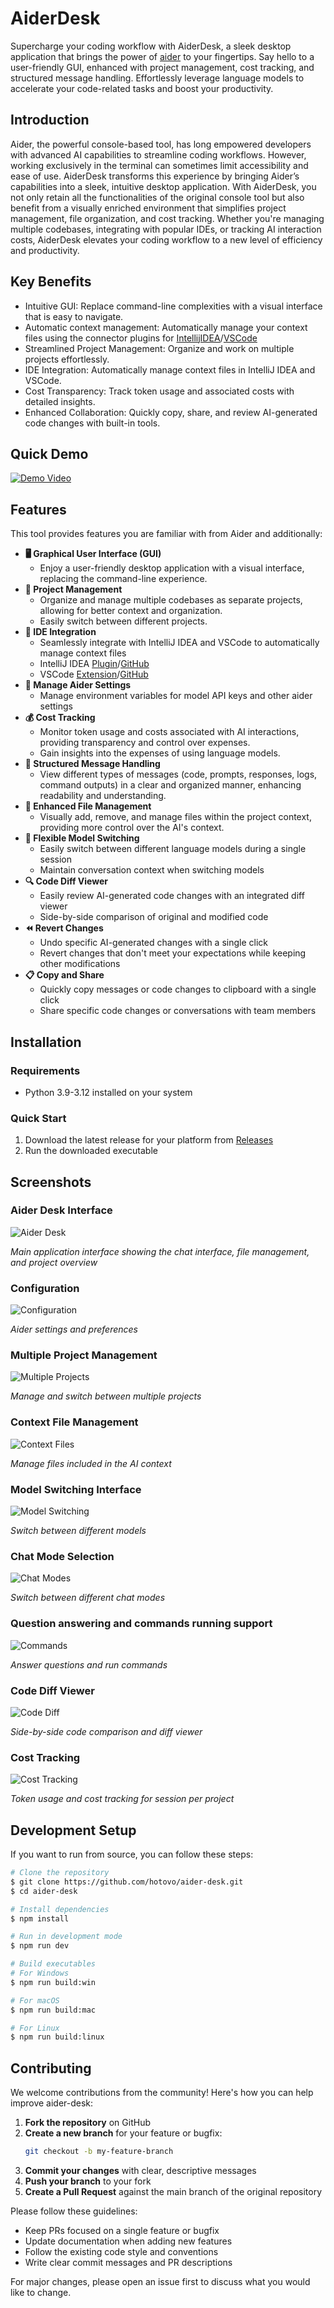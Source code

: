 # AiderDesk

Supercharge your coding workflow with AiderDesk, a sleek desktop application that brings the power of [aider](https://aider.chat) to your fingertips. Say hello to a user-friendly GUI, enhanced with project management, cost tracking, and structured message handling. Effortlessly leverage language models to accelerate your code-related tasks and boost your productivity.

## Introduction

Aider, the powerful console-based tool, has long empowered developers with advanced AI capabilities to streamline coding workflows. However, working exclusively in the terminal can sometimes limit accessibility and ease of use. AiderDesk transforms this experience by bringing Aider’s capabilities into a sleek, intuitive desktop application. With AiderDesk, you not only retain all the functionalities of the original console tool but also benefit from a visually enriched environment that simplifies project management, file organization, and cost tracking. Whether you're managing multiple codebases, integrating with popular IDEs, or tracking AI interaction costs, AiderDesk elevates your coding workflow to a new level of efficiency and productivity.

## Key Benefits

*  Intuitive GUI: Replace command-line complexities with a visual interface that is easy to navigate.
*  Automatic context management: Automatically manage your context files using the connector plugins for [IntellijIDEA](https://plugins.jetbrains.com/plugin/26313-aiderdesk-connector)/[VSCode](https://marketplace.visualstudio.com/items?itemName=hotovo-sk.aider-desk-connector)
*  Streamlined Project Management: Organize and work on multiple projects effortlessly.
*  IDE Integration: Automatically manage context files in IntelliJ IDEA and VSCode.
*  Cost Transparency: Track token usage and associated costs with detailed insights.
*  Enhanced Collaboration: Quickly copy, share, and review AI-generated code changes with built-in tools.

## Quick Demo

[![Demo Video](https://img.youtube.com/vi/9JkUwn9rk2g/0.jpg)](https://www.youtube.com/watch?v=9JkUwn9rk2g)

## Features

This tool provides features you are familiar with from Aider and additionally:

*   **🖥️ Graphical User Interface (GUI)**
    *   Enjoy a user-friendly desktop application with a visual interface, replacing the command-line experience.
*   **📂 Project Management**
    *   Organize and manage multiple codebases as separate projects, allowing for better context and organization.
    *   Easily switch between different projects.
*   **🔌 IDE Integration**
    *   Seamlessly integrate with IntelliJ IDEA and VSCode to automatically manage context files
    *   IntelliJ IDEA [Plugin](https://plugins.jetbrains.com/plugin/26313-aiderdesk-connector)/[GitHub](https://github.com/hotovo/aider-desk-connector-intellij-plugin)
    *   VSCode [Extension](https://marketplace.visualstudio.com/items?itemName=hotovo-sk.aider-desk-connector)/[GitHub](https://github.com/hotovo/aider-desk-connector-vscode-extension)
*   **🔑 Manage Aider Settings**
    *   Manage environment variables for model API keys and other aider settings
*   **💰 Cost Tracking**
    *   Monitor token usage and costs associated with AI interactions, providing transparency and control over expenses.
    *   Gain insights into the expenses of using language models.
*   **📨 Structured Message Handling**
    *   View different types of messages (code, prompts, responses, logs, command outputs) in a clear and organized manner, enhancing readability and understanding.
*   **📄 Enhanced File Management**
    *   Visually add, remove, and manage files within the project context, providing more control over the AI's context.
*   **🔄 Flexible Model Switching**
    *   Easily switch between different language models during a single session
    *   Maintain conversation context when switching models
*   **🔍 Code Diff Viewer**
    *   Easily review AI-generated code changes with an integrated diff viewer
    *   Side-by-side comparison of original and modified code
*   **⏪ Revert Changes**
    *   Undo specific AI-generated changes with a single click
    *   Revert changes that don't meet your expectations while keeping other modifications
*   **📋 Copy and Share**
    *   Quickly copy messages or code changes to clipboard with a single click
    *   Share specific code changes or conversations with team members

## Installation

### Requirements
- Python 3.9-3.12 installed on your system

### Quick Start
1. Download the latest release for your platform from [Releases](https://github.com/hotovo/aider-desk/releases)
2. Run the downloaded executable

## Screenshots

### Aider Desk Interface
![Aider Desk](docs/images/aider-desk.png)

*Main application interface showing the chat interface, file management, and project overview*

### Configuration
![Configuration](docs/images/settings.png)

*Aider settings and preferences*

### Multiple Project Management
![Multiple Projects](docs/images/multiple-projects.gif)

*Manage and switch between multiple projects*

### Context File Management
![Context Files](docs/images/contex-files.png)

*Manage files included in the AI context*

### Model Switching Interface
![Model Switching](docs/images/model-selector.gif)

*Switch between different models*

### Chat Mode Selection
![Chat Modes](docs/images/chat-modes.gif)

*Switch between different chat modes*

### Question answering and commands running support
![Commands](docs/images/commands.gif)

*Answer questions and run commands*

### Code Diff Viewer
![Code Diff](docs/images/code-diff.png)

*Side-by-side code comparison and diff viewer*

### Cost Tracking
![Cost Tracking](docs/images/cost-tracking.png)

*Token usage and cost tracking for session per project*

## Development Setup
If you want to run from source, you can follow these steps:

```bash
# Clone the repository
$ git clone https://github.com/hotovo/aider-desk.git
$ cd aider-desk

# Install dependencies
$ npm install

# Run in development mode
$ npm run dev

# Build executables
# For Windows
$ npm run build:win

# For macOS
$ npm run build:mac

# For Linux
$ npm run build:linux
```

## Contributing

We welcome contributions from the community! Here's how you can help improve aider-desk:

1. **Fork the repository** on GitHub
2. **Create a new branch** for your feature or bugfix:
   ```bash
   git checkout -b my-feature-branch
   ```
3. **Commit your changes** with clear, descriptive messages
4. **Push your branch** to your fork
5. **Create a Pull Request** against the main branch of the original repository

Please follow these guidelines:
- Keep PRs focused on a single feature or bugfix
- Update documentation when adding new features
- Follow the existing code style and conventions
- Write clear commit messages and PR descriptions

For major changes, please open an issue first to discuss what you would like to change.
